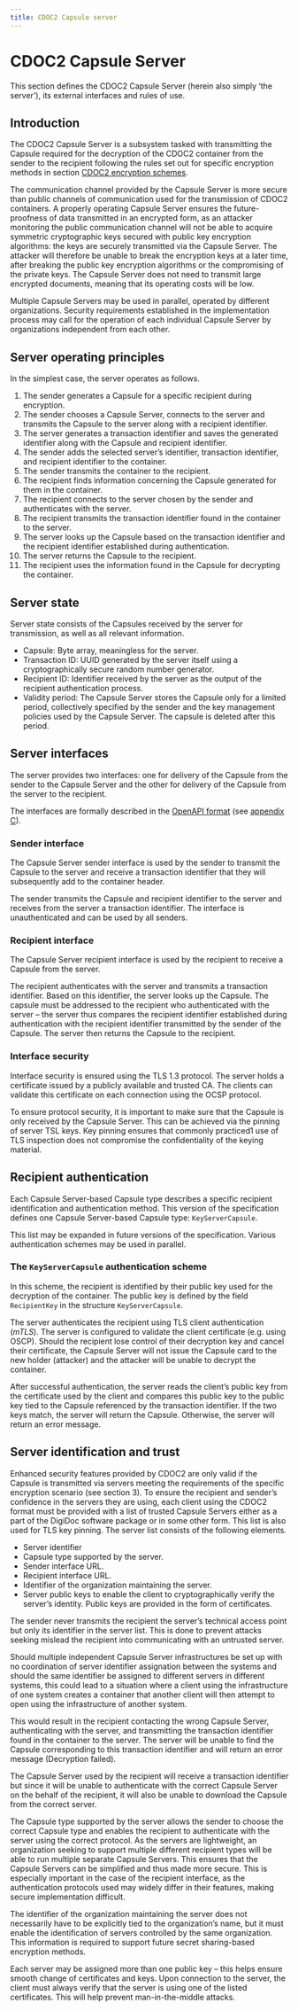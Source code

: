 ```yaml
---
title: CDOC2 Capsule server
---
```


# CDOC2 Capsule Server

This section defines the CDOC2 Capsule Server (herein also simply ‘the server’), its external interfaces and rules of use.

## Introduction

The CDOC2 Capsule Server is a subsystem tasked with transmitting the Capsule required for the decryption of the CDOC2 container from the sender to the recipient following the rules set out for specific encryption methods in section [CDOC2 encryption schemes](ch02_encryption_schemes.md#cdoc2-encryption-schemes).

The communication channel provided by the Capsule Server is more secure than public channels of communication used for the transmission of CDOC2 containers. A properly operating Capsule Server ensures the future-proofness of data transmitted in an encrypted form, as an attacker monitoring the public communication channel will not be able to acquire symmetric cryptographic keys secured with public key encryption algorithms: the keys are securely transmitted via the Capsule Server. The attacker will therefore be unable to break the encryption keys at a later time, after breaking the public key encryption algorithms or the compromising of the private keys. The Capsule Server does not need to transmit large encrypted documents, meaning that its operating costs will be low.

Multiple Capsule Servers may be used in parallel, operated by different organizations. Security requirements established in the implementation process may call for the operation of each individual Capsule Server by organizations independent from each other.

## Server operating principles

In the simplest case, the server operates as follows.

1. The sender generates a Capsule for a specific recipient during encryption.
2. The sender chooses a Capsule Server, connects to the server and transmits the Capsule to the server along with a recipient identifier.
3. The server generates a transaction identifier and saves the generated identifier along with the Capsule and recipient identifier.
4. The sender adds the selected server’s identifier, transaction identifier, and recipient identifier to the container.
5. The sender transmits the container to the recipient.
6. The recipient finds information concerning the Capsule generated for them in the container.
7. The recipient connects to the server chosen by the sender and authenticates with the server.
8. The recipient transmits the transaction identifier found in the container to the server.
9. The server looks up the Capsule based on the transaction identifier and the recipient identifier established during authentication.
10. The server returns the Capsule to the recipient.
11. The recipient uses the information found in the Capsule for decrypting the container.

## Server state

Server state consists of the Capsules received by the server for transmission, as well as all relevant information.

- Capsule: Byte array, meaningless for the server.
- Transaction ID: UUID generated by the server itself using a cryptographically secure random number generator.
- Recipient ID: Identifier received by the server as the output of the recipient authentication process.
- Validity period: The Capsule Server stores the Capsule only for a limited period, collectively specified by the sender and the key management policies used by the Capsule Server. The capsule is deleted after this period.

## Server interfaces

The server provides two interfaces: one for delivery of the Capsule from the sender to the Capsule Server and the other for delivery of the Capsule from the server to the recipient.

The interfaces are formally described in the [OpenAPI format](https://spec.openapis.org/oas/latest.html) (see [appendix C](appendix_c_cdoc2-key-capsules.md)).

### Sender interface

The Capsule Server sender interface is used by the sender to transmit the Capsule to the server and receive a transaction identifier that they will subsequently add to the container header.

The sender transmits the Capsule and recipient identifier to the server and receives from the server a transaction identifier.
The interface is unauthenticated and can be used by all senders.

### Recipient interface

The Capsule Server recipient interface is used by the recipient to receive a Capsule from the server.

The recipient authenticates with the server and transmits a transaction identifier. Based on this identifier, the server looks up the Capsule. The capsule must be addressed to the recipient who authenticated with the server – the server thus compares the recipient identifier established during authentication with the recipient identifier transmitted by the sender of the Capsule. The server then returns the Capsule to the recipient.

### Interface security

Interface security is ensured using the TLS 1.3 protocol. The server holds a certificate issued by a publicly available and trusted CA. The clients can validate this certificate on each connection using the OCSP protocol.

To ensure protocol security, it is important to make sure that the Capsule is only received by the Capsule Server. This can be achieved via the pinning of server TSL keys. Key pinning ensures that commonly practiced1 use of TLS inspection does not compromise the confidentiality of the keying material.

## Recipient authentication

Each Capsule Server-based Capsule type describes a specific recipient identification and authentication method.
This version of the specification defines one Capsule Server-based Capsule type: ``KeyServerCapsule``.

This list may be expanded in future versions of the specification. Various authentication schemes may be used in parallel.

### The ``KeyServerCapsule`` authentication scheme

In this scheme, the recipient is identified by their public key used for the decryption of the container. The public key is defined by the field ``RecipientKey`` in the structure ``KeyServerCapsule``.

The server authenticates the recipient using TLS client authentication (*mTLS*). The server is configured to validate the client certificate (e.g. using OSCP). Should the recipient lose control of their decryption key and cancel their certificate, the Capsule Server will not issue the Capsule card to the new holder (attacker) and the attacker will be unable to decrypt the container.

After successful authentication, the server reads the client’s public key from the certificate used by the client and compares this public key to the public key tied to the Capsule referenced by the transaction identifier. If the two keys match, the server will return the Capsule. Otherwise, the server will return an error message.

## Server identification and trust

Enhanced security features provided by CDOC2 are only valid if the Capsule is transmitted via servers meeting the requirements of the specific encryption scenario (see section 3).
To ensure the recipient and sender’s confidence in the servers they are using, each client using the CDOC2 format must be provided with a list of trusted Capsule Servers either as a part of the DigiDoc software package or in some other form. This list is also used for TLS key pinning.
The server list consists of the following elements.

- Server identifier
- Capsule type supported by the server.
- Sender interface URL.
- Recipient interface URL.
- Identifier of the organization maintaining the server.
- Server public keys to enable the client to cryptographically verify the server’s identity. Public keys are provided in the form of certificates.

The sender never transmits the recipient the server’s technical access point but only its identifier in the server list. This is done to prevent attacks seeking mislead the recipient into communicating with an untrusted server.

Should multiple independent Capsule Server infrastructures be set up with no coordination of server identifier assignation between the systems and should the same identifier be assigned to different servers in different systems, this could lead to a situation where a client using the infrastructure of one system creates a container that another client will then attempt to open using the infrastructure of another system.

This would result in the recipient contacting the wrong Capsule Server, authenticating with the server, and transmitting the transaction identifier found in the container to the server. The server will be unable to find the Capsule corresponding to this transaction identifier and will return an error message (Decryption failed).

The Capsule Server used by the recipient will receive a transaction identifier but since it will be unable to authenticate with the correct Capsule Server on the behalf of the recipient, it will also be unable to download the Capsule from the correct server.

The Capsule type supported by the server allows the sender to choose the correct Capsule type and enables the recipient to authenticate with the server using the correct protocol. As the servers are lightweight, an organization seeking to support multiple different recipient types will be able to run multiple separate Capsule Servers. This ensures that the Capsule Servers can be simplified and thus made more secure. This is especially important in the case of the recipient interface, as the authentication protocols used may widely differ in their features, making secure implementation difficult.

The identifier of the organization maintaining the server does not necessarily have to be explicitly tied to the organization’s name, but it must enable the identification of servers controlled by the same organization. This information is required to support future secret sharing-based encryption methods.

Each server may be assigned more than one public key – this helps ensure smooth change of certificates and keys. Upon connection to the server, the client must always verify that the server is using one of the listed certificates. This will help prevent man-in-the-middle attacks.
